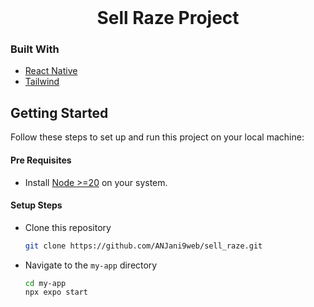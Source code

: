 <!-- Improved compatibility of back to top link: See: https://github.com/othneildrew/Best-README-Template/pull/73 -->

<a name="readme-top"></a>

<!--
*** Thanks for checking out the Best-README-Template. If you have a suggestion
*** that would make this better, please fork the repo and create a pull request
*** or simply open an issue with the tag "enhancement".
*** Don't forget to give the project a star!
*** Thanks again! Now go create something AMAZING! :D
-->

<!-- PROJECT SHIELDS -->
<!--
*** I'm using markdown "reference style" links for readability.
*** Reference links are enclosed in brackets [ ] instead of parentheses ( ).
*** See the bottom of this document for the declaration of the reference variables
*** for contributors-url, forks-url, etc. This is an optional, concise syntax you may use.
*** https://www.markdownguide.org/basic-syntax/#reference-style-links
-->

<!-- PROJECT LOGO -->
<br />

<div align="center">

  <br>
  <br>
  
  <h1 align="center">Sell Raze Project</h1>
</div>



### Built With

- [React Native](https://reactnative.dev/)
- [Tailwind](https://tailwindcss.com/)

<!-- GETTING STARTED -->

## Getting Started

Follow these steps to set up and run this project on your local machine:

#### Pre Requisites

- Install [Node >=20](https://nodejs.org/en/download) on your system.

#### Setup Steps

- Clone this repository

  ```sh
  git clone https://github.com/ANJani9web/sell_raze.git
  ```

- Navigate to the `my-app` directory

  ```sh
  cd my-app
  npx expo start
  ```

